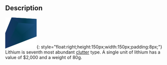 ## Description
![](static/clutter/clutter-lithium.svg "Lithium Image"){: style="float:right;height:150px;width:150px;padding:8px;"}
Lithium is seventh most abundant [clutter](clutter.md "All Clutter Types") type. A single unit of lithium has a value of $2,000 and a weight of 80g.